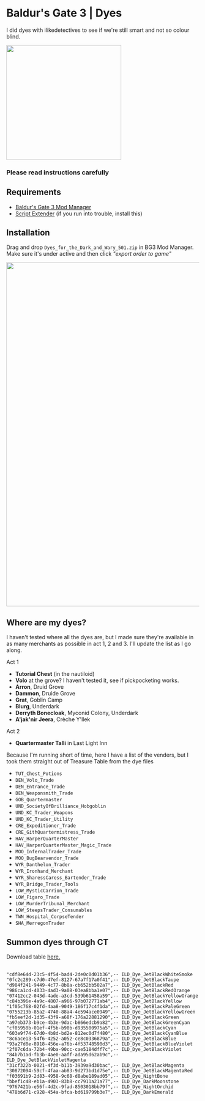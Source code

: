 # Baldur's Gate 3 | Dyes
I did dyes with ilikedetectives to see if we're still smart and not so colour blind. 

<img src="https://imgur.com/AAUAvGm.png" height="300">

### Please read instructions carefully

## Requirements
- <a href="https://github.com/LaughingLeader/BG3ModManager/releases">Baldur's Gate 3 Mod Manager</a>
- <a href="https://github.com/Norbyte/bg3se/releases/tag/updater-20231028">Script Extender</a> (if you run into trouble, install this)

## Installation
Drag and drop `Dyes_for_the_Dark_and_Wary_501.zip` in BG3 Mod Manager. Make sure it's under active and then click *"export order to game"*

<img src="https://imgur.com/eUbRsS6.png" width="900">

## Where are my dyes?
I haven't tested where all the dyes are, but I made sure they're available in as many merchants as possible in act 1, 2 and 3. I'll update the list as I go along.

Act 1
- **Tutorial Chest** (in the nautiloid)
- **Volo** at the grove? I haven't tested it, see if pickpocketing works.
- **Arron**, Druid Grove
- **Dammon**, Druide Grove
- **Grat**, Goblin Camp
- **Blurg**, Underdark
- **Derryth Bonecloak**, Myconid Colony, Underdark
- **A'jak'nir Jeera**, Crèche Y'llek

Act 2
- **Quartermaster Talli** in Last Light Inn

Because I'm running short of time, here I have a list of the venders, but I took them straight out of Treasure Table from the dye files

- `TUT_Chest_Potions`
- `DEN_Volo_Trade`
- `DEN_Entrance_Trade`
- `DEN_Weaponsmith_Trade`
- `GOB_Quartermaster`
- `UND_SocietyOfBrilliance_Hobgoblin`
- `UND_KC_Trader_Weapons`
- `UND_KC_Trader_Utility`
- `CRE_Expeditioner_Trade`
- `CRE_GithQuartermistress_Trade`
- `HAV_HarperQuarterMaster`
- `HAV_HarperQuarterMaster_Magic_Trade`
- `MOO_InfernalTrader_Trade`
- `MOO_BugBearvendor_Trade`
- `WYR_Danthelon_Trader`
- `WYR_Ironhand_Merchant`
- `WYR_SharessCaress_Bartender_Trade`
- `WYR_Bridge_Trader_Tools`
- `LOW_MysticCarrion_Trade`
- `LOW_Figaro_Trade`
- `LOW_MurderTribunal_Merchant`
- `LOW_SteepsTrader_Consumables`
- `TWN_Hospital_CorpseTender`
- `SHA_MerregonTrader`

## Summon dyes through CT
Download table <a href="https://fearlessrevolution.com/viewtopic.php?f=4&t=13996">here.</a>

<br>`"cdf8e64d-23c5-4f54-bad4-2de0c0d01b36",-- ILD_Dye_JetBlackWhiteSmoke`
<br>`"0fc2c289-c7d0-47ef-8127-67a7f17a0f41",-- ILD_Dye_JetBlackTaupe`
<br>`"d984f241-9449-4c77-8b8a-cb652bb502a7",-- ILD_Dye_JetBlackRed`
<br>`"986ca1cd-4033-4ad3-9a08-03ea8bba1e07",-- ILD_Dye_JetBlackRedOrange`
<br>`"07412cc2-043d-4ade-a3cd-539b61458a59",-- ILD_Dye_JetBlackYellowOrange`
<br>`"c84b396e-4a9c-4807-a966-97b072771ab4",-- ILD_Dye_JetBlackYellow`
<br>`"1f05c768-02fd-4aa8-9049-186f17c4f1da",-- ILD_Dye_JetBlackPaleGreen`
<br>`"0755213b-85a2-4740-88a4-4e594ace0949",-- ILD_Dye_JetBlackYellowGreen`
<br>`"fb5eef2d-1d35-43f9-a68f-176a22881290",-- ILD_Dye_JetBlackGreen`
<br>`"a97eb373-b9ce-4b3e-9dac-b866edcb9a82",-- ILD_Dye_JetBlackGreenCyan`
<br>`"cf05958b-01ef-4f5b-b90b-d935500975a5",-- ILD_Dye_JetBlackCyan`
<br>`"603e9f74-67d0-4b8d-bd2e-812ec0d7f480",-- ILD_Dye_JetBlackCyanBlue`
<br>`"8c6ace13-54f6-4252-a052-ce8c0336879a",-- ILD_Dye_JetBlackBlue`
<br>`"93a27d8e-8918-456e-a76b-4f53748590d3",-- ILD_Dye_JetBlackBlueViolet`
<br>`"2f07c6da-72b4-49ba-90cc-cae5184dff7c",-- ILD_Dye_JetBlackViolet`
<br>`"84b7b1ad-fb3b-4ae0-aaff-ada95d62ab9c",-- ILD_Dye_JetBlackVioletMagenta`
<br>`"31cf322b-0021-4f3d-b11b-3939a9d30bac",-- ILD_Dye_JetBlackMagenta`
<br>`"30872094-59cf-4faa-ab83-9d273bd1d75e",-- ILD_Dye_JetBlackMagentaRed`
<br>`"f03691b9-2d83-4958-9c68-d8abe189ad05",-- ILD_Dye_NightBone`
<br>`"bbef1c48-eb1a-4903-83b8-cc7911a21a77",-- ILD_Dye_DarkMoonstone`
<br>`"9767421b-e56f-4d2c-9fad-8503018bb79f",-- ILD_Dye_NightOrchid`
<br>`"478b6d71-c928-454a-bfca-bd619799b3e7",-- ILD_Dye_DarkEmerald`
